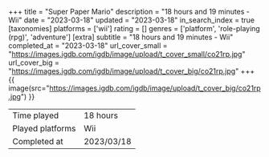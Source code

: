 +++
title = "Super Paper Mario"
description = "18 hours and 19 minutes - Wii"
date = "2023-03-18"
updated = "2023-03-18"
in_search_index = true
[taxonomies]
platforms = ['wii']
rating = []
genres = ['platform', 'role-playing (rpg)', 'adventure']
[extra]
subtitle = "18 hours and 19 minutes - Wii"
completed_at = "2023-03-18"
url_cover_small = "https://images.igdb.com/igdb/image/upload/t_cover_small/co21rp.jpg"
url_cover_big = "https://images.igdb.com/igdb/image/upload/t_cover_big/co21rp.jpg"
+++
{{ image(src="https://images.igdb.com/igdb/image/upload/t_cover_big/co21rp.jpg") }}

|              |            |
| ------------ | ---------- |
| Time played  | 18 hours |
| Played platforms    | Wii |
| Completed at | 2023/03/18 |


